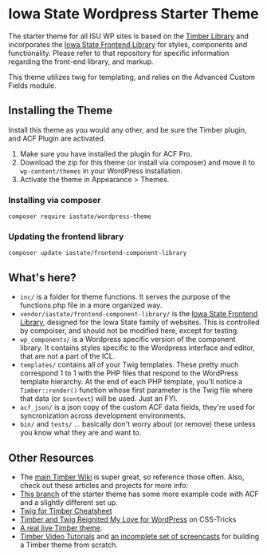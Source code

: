 # Iowa State Wordpress Starter Theme

The starter theme for all ISU WP sites is based on the [Timber Library](https://wordpress.org/plugins/timber-library/) and incorporates the [Iowa State Frontend Library](https://github.com/iastate/iastate22-frontend) for styles, components and functionality. Please refer to that repository for specific information regarding the front-end library, and markup.

This theme utilizes twig for templating, and relies on the Advanced Custom Fields module.

## Installing the Theme

Install this theme as you would any other, and be sure the Timber plugin, and ACF Plugin are activated.

1. Make sure you have installed the plugin for ACF Pro.
2. Download the zip for this theme (or install via composer) and move it to `wp-content/themes` in your WordPress installation.
3. Activate the theme in Appearance > Themes.

### Installing via composer

`composer require iastate/wordpress-theme`

### Updating the frontend library

`composer update iastate/frontend-component-library`

## What's here?

- `inc/` is a folder for theme functions. It serves the purpose of the functions.php file in a more organized way.
- `vendor/iastate/frontend-component-library/` is the [Iowa State Frontend Library](https://github.com/iastate/iastate22-frontend), designed for the Iowa State family of websites. This is controlled by compoiser, and should not be modified here, except for testing.
- `wp_components/` is a Wordpress specific version of the component library. It contains styles specific to the Wordpress interface and editor, that are not a part of the ICL.
- `templates/` contains all of your Twig templates. These pretty much correspond 1 to 1 with the PHP files that respond to the WordPress template hierarchy. At the end of each PHP template, you'll notice a `Timber::render()` function whose first parameter is the Twig file where that data (or `$context`) will be used. Just an FYI.
- `acf_json/` is a json copy of the custom ACF data fields, they're used for syncronization across development environments.
- `bin/` and `tests/` ... basically don't worry about (or remove) these unless you know what they are and want to.

## Other Resources

- The [main Timber Wiki](https://github.com/jarednova/timber/wiki) is super great, so reference those often. Also, check out these articles and projects for more info:
- [This branch](https://github.com/laras126/timber-starter-theme/tree/tackle-box) of the starter theme has some more example code with ACF and a slightly different set up.
- [Twig for Timber Cheatsheet](http://notlaura.com/the-twig-for-timber-cheatsheet/)
- [Timber and Twig Reignited My Love for WordPress](https://css-tricks.com/timber-and-twig-reignited-my-love-for-wordpress/) on CSS-Tricks
- [A real live Timber theme](https://github.com/laras126/yuling-theme).
- [Timber Video Tutorials](http://timber.github.io/timber/#video-tutorials) and [an incomplete set of screencasts](https://www.youtube.com/playlist?list=PLuIlodXmVQ6pkqWyR6mtQ5gQZ6BrnuFx-) for building a Timber theme from scratch.

